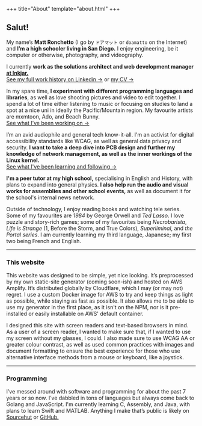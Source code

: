 +++
title="About"
template="about.html"
+++

## Salut!

My name’s **Matt Ronchetto** (I go by `ドアマット` or `doamatto` on the Internet) and **I’m a high schooler living in San Diego.** I enjoy engineering, be it computer or otherwise, photography, and videography.

I currently **work as the solutions architect and web development manager [at Inkjar.](https://inkjar.org)**<br/>
[See my full work history on Linkedin &rarr;](https://linkedin.com/in/matthewronchetto) or [my CV &rarr;](/cv)

In my spare time, **I experiment with different programming languages and libraries**, as well as love shooting pictures and video to edit together. I spend a lot of time either listening to music or focusing on studies to land a spot at a nice uni in ideally the Pacific/Mountain region. My favourite artists are mxmtoon, Ado, and Beach Bunny.<br/>
[See what I’ve been working on &rarr;](/work)

I’m an avid audiophile and general tech know-it-all. I'm an activist for digital accessibility standards like WCAG, as well as general data privacy and security. **I want to take a deep dive into PCB design and further my knowledge of network management, as well as the inner workings of the Linux kernel.**<br/>
[See what I've been learning and following &rarr;](/blog)

**I'm a peer tutor at my high school,** specialising in English and History, with plans to expand into general physics. **I also help run the audio and visual works for assemblies and other school events,** as well as document it for the school's internal news network.

Outside of technology, I enjoy reading books and watching tele series. Some of my favourites are *1984* by George Orwell and *Ted Lasso*. I love puzzle and story-rich games; some of my favourites being *Necrobarista*, *Life is Strange* (1, Before the Storm, and True Colors), *Superliminal*, and *the Portal series*. I am currently learning my third language, Japanese; my first two being French and English.

---

### This website

This website was designed to be simple, yet nice looking. It’s preprocessed by my own static-site generator (coming soon-ish) and hosted on AWS Amplify. It’s distributed globally by Cloudflare, which I may (or may not) regret. I use a custom Docker image for AWS to try and keep things as light as possible, while staying as fast as possible. It also allows me to be able to use my generator in the first place, as it isn't on the NPM, nor is it pre-installed or easily installable on AWS' default container.

I designed this site with screen readers and text-based browsers in mind. As a user of a screen reader, I wanted to make sure that, if I wanted to use my screen without my glasses, I could. I also made sure to use WCAG AA or greater colour contrast, as well as used common practices with images and document formatting to ensure the best experience for those who use alternative interface methods from a mouse or keyboard, like a joystick.

---

### Programming

I’ve messed around with software and programming for about the past 7 years or so now. I’ve dabbled in tons of languages but always come back to Golang and JavaScript. I'm currently learning C, Assembly, and Java, with plans to learn Swift and MATLAB. Anything I make that’s public is likely on [Sourcehut](https://sr.ht/~doamatto/) or [GitHub.](https://github.com/doamatto)
